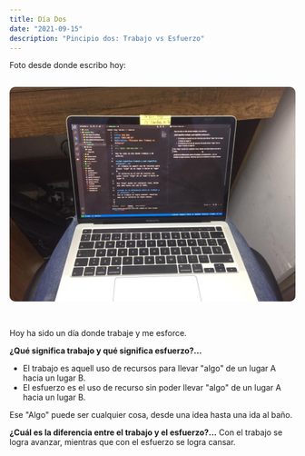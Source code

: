```yaml
---
title: Día Dos
date: "2021-09-15" 
description: "Pincipio dos: Trabajo vs Esfuerzo"
---
```

<!-- date: año-mes-día -->

Foto desde donde escribo hoy: 
<img src="./1.jpeg" alt="Día uno" style="border-radius:10px; margin:30px 0;">


Hoy ha sido un día donde trabaje y me esforce.

**¿Qué significa trabajo y qué significa esfuerzo?...**
- El trabajo es aquell uso de recursos para llevar "algo" de un lugar A hacia un lugar B.
- El esfuerzo es el uso de recurso sin poder llevar "algo" de un lugar A hacia un lugar B.

Ese "Algo" puede ser cualquier cosa, desde una idea hasta una ida al baño.

**¿Cuál es la diferencia entre el trabajo y el esfuerzo?...**
Con el trabajo se logra avanzar, mientras que con el esfuerzo se logra cansar.



